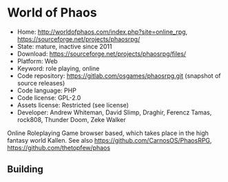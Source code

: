 # World of Phaos

- Home: http://worldofphaos.com/index.php?site=online_rpg, https://sourceforge.net/projects/phaosrpg/
- State: mature, inactive since 2011
- Download: https://sourceforge.net/projects/phaosrpg/files/
- Platform: Web
- Keyword: role playing, online
- Code repository: https://gitlab.com/osgames/phaosrpg.git (snapshot of source releases)
- Code language: PHP
- Code license: GPL-2.0
- Assets license: Restricted (see license)
- Developer: Andrew Whiteman, David Slimp, Draghir, Ferencz Tamas, rock808, Thunder Doom, Zeke Walker

Online Roleplaying Game browser based, which takes place in the high fantasy world Kallen.
See also https://github.com/CarnosOS/PhaosRPG, https://github.com/thetopfew/phaos

## Building
